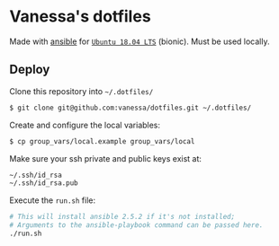 # Vanessa's dotfiles

Made with [ansible](https://www.ansible.com/) for [`Ubuntu 18.04 LTS`](http://releases.ubuntu.com/18.04/) (bionic).
Must be used locally.

## Deploy

Clone this repository into `~/.dotfiles/`

```bash
$ git clone git@github.com:vanessa/dotfiles.git ~/.dotfiles/
```

Create and configure the local variables:

```bash
$ cp group_vars/local.example group_vars/local
```

Make sure your ssh private and public keys exist at:

```bash
~/.ssh/id_rsa
~/.ssh/id_rsa.pub
```

Execute the `run.sh` file:

```bash
# This will install ansible 2.5.2 if it's not installed;
# Arguments to the ansible-playbook command can be passed here.
./run.sh
```
